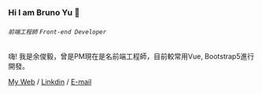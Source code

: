 ### Hi I am Bruno Yu 👋
###### `前端工程師` `Front-end Developer`

嗨! 我是余俊毅，曾是PM現在是名前端工程師，目前較常用Vue, Bootstrap5進行開發。

[My Web](https://bruno-yu.github.io/resume/) / [Linkdin](https://www.linkedin.com/in/bruno-yu) / [E-mail](jackhellowin@gmail.com)


<!--
**Bruno-Yu/Bruno-Yu** is a ✨ _special_ ✨ repository because its `README.md` (this file) appears on your GitHub profile.

- 🔭 I’m currently working on ...
- 🌱 I’m currently learning ...
- 👯 I’m looking to collaborate on ...
- 🤔 I’m looking for help with ...
- 💬 Ask me about ...
- 📫 How to reach me: ...
- 😄 Pronouns: ...
- ⚡ Fun fact: ...
-->

